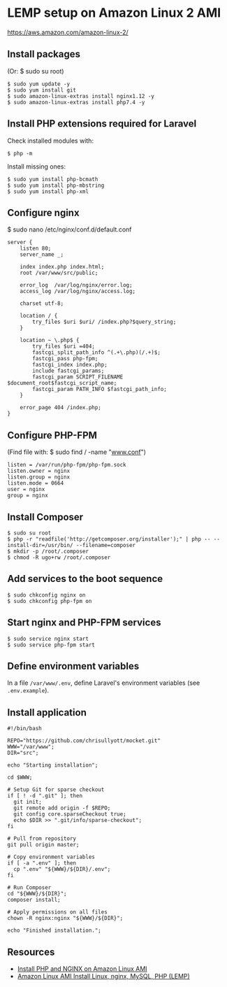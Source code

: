 # LEMP setup on Amazon Linux 2 AMI

https://aws.amazon.com/amazon-linux-2/

## Install packages

(Or: $ sudo su root)

```
$ sudo yum update -y
$ sudo yum install git
$ sudo amazon-linux-extras install nginx1.12 -y
$ sudo amazon-linux-extras install php7.4 -y
```

## Install PHP extensions required for Laravel

Check installed modules with:
```
$ php -m
```

Install missing ones:
```
$ sudo yum install php-bcmath
$ sudo yum install php-mbstring
$ sudo yum install php-xml
```

## Configure nginx

$ sudo nano /etc/nginx/conf.d/default.conf

```
server {
    listen 80;
    server_name _;
    
    index index.php index.html;
    root /var/www/src/public;
    
    error_log  /var/log/nginx/error.log;
    access_log /var/log/nginx/access.log;
    
    charset utf-8;

    location / {
        try_files $uri $uri/ /index.php?$query_string;
    }

    location ~ \.php$ {
        try_files $uri =404;
        fastcgi_split_path_info ^(.+\.php)(/.+)$;
        fastcgi_pass php-fpm;
        fastcgi_index index.php;
        include fastcgi_params;
        fastcgi_param SCRIPT_FILENAME $document_root$fastcgi_script_name;
        fastcgi_param PATH_INFO $fastcgi_path_info;
    }

    error_page 404 /index.php;
}

```

## Configure PHP-FPM

(Find file with: $ sudo find / -name "www.conf")

```
listen = /var/run/php-fpm/php-fpm.sock
listen.owner = nginx
listen.group = nginx
listen.mode = 0664
user = nginx
group = nginx
```

## Install Composer

```
$ sudo su root
$ php -r "readfile('http://getcomposer.org/installer');" | php -- --install-dir=/usr/bin/ --filename=composer
$ mkdir -p /root/.composer
$ chmod -R ugo+rw /root/.composer
```

## Add services to the boot sequence

```
$ sudo chkconfig nginx on
$ sudo chkconfig php-fpm on
```

## Start nginx and PHP-FPM services

```
$ sudo service nginx start
$ sudo service php-fpm start
```

## Define environment variables

In a file `/var/www/.env`, define Laravel's environment variables (see `.env.example`).

## Install application

```
#!/bin/bash

REPO="https://github.com/chrisullyott/mocket.git"
WWW="/var/www";
DIR="src";

echo "Starting installation";

cd $WWW;

# Setup Git for sparse checkout
if [ ! -d ".git" ]; then
  git init;
  git remote add origin -f $REPO;
  git config core.sparseCheckout true;
  echo $DIR >> ".git/info/sparse-checkout";
fi

# Pull from repository
git pull origin master;

# Copy environment variables
if [ -a ".env" ]; then
  cp ".env" "${WWW}/${DIR}/.env";
fi

# Run Composer
cd "${WWW}/${DIR}";
composer install;

# Apply permissions on all files
chown -R nginx:nginx "${WWW}/${DIR}";

echo "Finished installation.";
```


## Resources

- [Install PHP and NGINX on Amazon Linux AMI](https://gist.github.com/nrollr/56e933e6040820aae84f82621be16670)
- [Amazon Linux AMI Install Linux, nginx, MySQL, PHP (LEMP)
](https://www.cyberciti.biz/faq/amazon-linux-ami-install-linux-nginx-mysql-php-lemp/)

